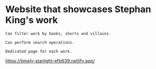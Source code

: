 # Website that showcases Stephan King's work      

    Can filter work by books, shorts and villains.

    Can perform search operations.
    
    Dedicated page for each work.


https://timely-starlight-efb639.netlify.app/
